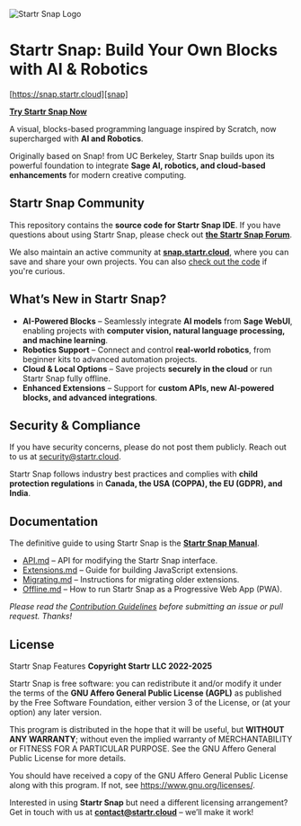 ![Startr Snap Logo](https://snap.startr.cloud/static/img/topbar-logo.png)
# Startr Snap: Build Your Own Blocks with AI & Robotics

[https://snap.startr.cloud][snap]

**[Try Startr Snap Now](https://snap.startr.cloud/)**

A visual, blocks-based programming language inspired by Scratch, now supercharged with **AI and Robotics**.

Originally based on Snap! from UC Berkeley, Startr Snap builds upon its powerful foundation to integrate **Sage AI, robotics, and cloud-based enhancements** for modern creative computing.

## Startr Snap Community

This repository contains the **source code for Startr Snap IDE**. If you have
questions about using Startr Snap, please check out **[the Startr Snap Forum][forum]**.

We also maintain an active community at **[snap.startr.cloud][snap]**, where you can save and share your own projects. You can also
[check out the code][snapcloud] if you're curious.

[snap]: https://snap.startr.cloud
[snapcloud]: https://github.com/startr-cloud/snapCloud
[forum]: https://forum.startr.cloud

## What’s New in Startr Snap?
- **AI-Powered Blocks** – Seamlessly integrate **AI models** from **Sage WebUI**, enabling projects with **computer vision, natural language processing, and machine learning**.
- **Robotics Support** – Connect and control **real-world robotics**, from beginner kits to advanced automation projects.
- **Cloud & Local Options** – Save projects **securely in the cloud** or run Startr Snap fully offline.
- **Enhanced Extensions** – Support for **custom APIs, new AI-powered blocks, and advanced integrations**.

## Security & Compliance
If you have security concerns, please do not post them publicly.
Reach out to us at [security@startr.cloud](mailto:security@startr.cloud).

Startr Snap follows industry best practices and complies with **child protection regulations** in **Canada, the USA (COPPA), the EU (GDPR), and India**.

## Documentation
The definitive guide to using Startr Snap is the **[Startr Snap Manual](help/StartrSnapManual.pdf)**.

* [API.md](docs/API.md) – API for modifying the Startr Snap interface.
* [Extensions.md](docs/Extensions.md) – Guide for building JavaScript extensions.
* [Migrating.md](docs/Migrating.md) – Instructions for migrating older extensions.
* [Offline.md](docs/Offline.md) – How to run Startr Snap as a Progressive Web App (PWA).

_Please read the [Contribution Guidelines](docs/CONTRIBUTING.md) before submitting an issue or pull request. Thanks!_

## License

Startr Snap Features **Copyright Startr LLC 2022-2025**

Startr Snap is free software: you can redistribute it and/or modify
it under the terms of the **GNU Affero General Public License (AGPL)** as
published by the Free Software Foundation, either version 3 of
the License, or (at your option) any later version.

This program is distributed in the hope that it will be useful,
but **WITHOUT ANY WARRANTY**; without even the implied warranty of
MERCHANTABILITY or FITNESS FOR A PARTICULAR PURPOSE. See the
GNU Affero General Public License for more details.

You should have received a copy of the GNU Affero General Public License
along with this program. If not, see <https://www.gnu.org/licenses/>.

Interested in using **Startr Snap** but need a different licensing arrangement?
Get in touch with us at **[contact@startr.cloud](mailto:contact@startr.cloud)** – we’ll make it work!
